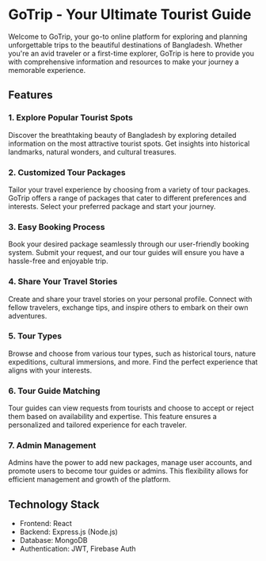 # GoTrip - Your Ultimate Tourist Guide

Welcome to GoTrip, your go-to online platform for exploring and planning unforgettable trips to the beautiful destinations of Bangladesh. Whether you're an avid traveler or a first-time explorer, GoTrip is here to provide you with comprehensive information and resources to make your journey a memorable experience.

## Features

### 1. Explore Popular Tourist Spots

Discover the breathtaking beauty of Bangladesh by exploring detailed information on the most attractive tourist spots. Get insights into historical landmarks, natural wonders, and cultural treasures.

### 2. Customized Tour Packages

Tailor your travel experience by choosing from a variety of tour packages. GoTrip offers a range of packages that cater to different preferences and interests. Select your preferred package and start your journey.

### 3. Easy Booking Process

Book your desired package seamlessly through our user-friendly booking system. Submit your request, and our tour guides will ensure you have a hassle-free and enjoyable trip.

### 4. Share Your Travel Stories

Create and share your travel stories on your personal profile. Connect with fellow travelers, exchange tips, and inspire others to embark on their own adventures.

### 5. Tour Types

Browse and choose from various tour types, such as historical tours, nature expeditions, cultural immersions, and more. Find the perfect experience that aligns with your interests.

### 6. Tour Guide Matching

Tour guides can view requests from tourists and choose to accept or reject them based on availability and expertise. This feature ensures a personalized and tailored experience for each traveler.

### 7. Admin Management

Admins have the power to add new packages, manage user accounts, and promote users to become tour guides or admins. This flexibility allows for efficient management and growth of the platform.

## Technology Stack

- Frontend: React
- Backend: Express.js (Node.js)
- Database: MongoDB
- Authentication: JWT, Firebase Auth
